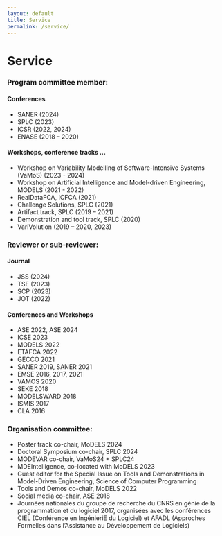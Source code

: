```yaml
---
layout: default
title: Service
permalink: /service/
---
```

# Service

### Program committee member:

#### Conferences

- SANER (2024)
- SPLC (2023)
- ICSR (2022, 2024)
- ENASE (2018 – 2020)

#### Workshops, conference tracks ...

- Workshop on Variability Modelling of Software-Intensive Systems (VaMoS) (2023 - 2024)
- Workshop on Artificial Intelligence and Model-driven Engineering, MODELS (2021 - 2022)
- RealDataFCA, ICFCA (2021)
- Challenge Solutions, SPLC (2021)
- Artifact track, SPLC (2019 – 2021)
- Demonstration and tool track, SPLC (2020)
- VariVolution (2019 – 2020, 2023)

### Reviewer or sub-reviewer:

#### Journal
- JSS (2024)
- TSE (2023)
- SCP (2023)
- JOT (2022)

#### Conferences and Workshops
- ASE 2022, ASE 2024
- ICSE 2023
- MODELS 2022
- ETAFCA 2022
- GECCO 2021
- SANER 2019, SANER 2021
- EMSE 2016, 2017, 2021
- VAMOS 2020
- SEKE 2018
- MODELSWARD 2018
- ISMIS 2017
- CLA 2016

### Organisation committee:
- Poster track co-chair, MoDELS 2024
- Doctoral Symposium co-chair, SPLC 2024
- MODEVAR co-chair, VaMoS24 + SPLC24
- MDEIntelligence, co-located with MoDELS 2023
- Guest editor for the Special Issue on Tools and Demonstrations in Model-Driven Engineering, Science of Computer Programming
- Tools and Demos co-chair, MoDELS 2022
- Social media co-chair, ASE 2018
- Journées nationales du groupe de recherche du CNRS en génie de la programmation et du logiciel 2017, organisées
avec les conférences CIEL (Conférence en IngénieriE du Logiciel) et AFADL (Approches Formelles dans l’Assistance au
Développement de Logiciels)
